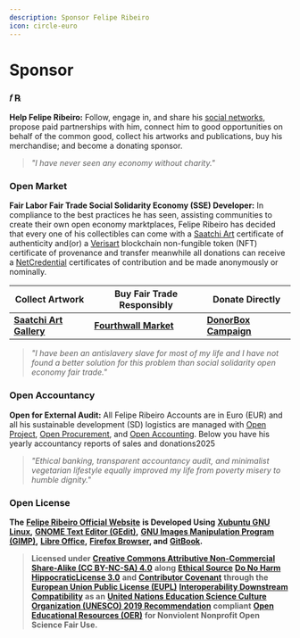 ```yaml
---
description: Sponsor Felipe Ribeiro
icon: circle-euro
---
```


# Sponsor

### 𝑓 ℞ <a href="#undefined" id="undefined"></a>

**Help Felipe Ribeiro:** Follow, engage in, and share his [social networks](https://app.gitbook.com/o/kAifYT7UvZTR3TcXI9cO/s/ktdaIjKmsArSksdkQ9KG/contacts), propose paid partnerships with him, connect him to good opportunities on behalf of the common good, collect his artworks and publications, buy his merchandise; and become a donating sponsor.

> _"I have never seen any economy without charity."_

### Open Market <a href="#open-market" id="open-market"></a>

**Fair Labor Fair Trade Social Solidarity Economy (SSE) Developer:** In compliance to the best practices he has seen, assisting communities to create their own open economy marktplaces, Felipe Ribeiro has decided that every one of his collectibles can come with a [Saatchi Art](https://support.saatchiart.com/hc/en-us/articles/14707658658587-Certificate-of-Authenticity) certificate of authenticity and(or) a [Verisart](https://verisart.com) blockchain non-fungible token (NFT) certificate of provenance and transfer meanwhile all donations can receive a [NetCredential](https://netcredential.com) certificates of contribution and be made anonymously or nominally.

| Collect Artwork                                                             | Buy Fair Trade Responsibly                                            | Donate Directly                                               |
| --------------------------------------------------------------------------- | --------------------------------------------------------------------- | ------------------------------------------------------------- |
| [**Saatchi Art Gallery**](https://www.saatchiart.com/en-br/operarioribeiro) | [**Fourthwall Market**](https://operarioribeiro-shop.fourthwall.com/) | [**DonorBox Campaign**](https://donorbox.org/operarioribeiro) |



> _"I have been an antislavery slave for most of my life and I have not found a better solution for this problem than social solidarity open economy fair trade."_

### Open Accountancy <a href="#open-accountancy" id="open-accountancy"></a>

**Open for External Audit:** All Felipe Ribeiro Accounts are in Euro (EUR) and all his sustainable development (SD) logistics are managed with [Open Project](https://www.openproject.org), [Open Procurement](https://openprocurement.io), and [Open Accounting](https://openaccounting.io). Below you have his yearly accountancy reports of sales and donations2025

> _"Ethical banking, transparent accountancy audit, and minimalist vegetarian lifestyle equally improved my life from poverty misery to humble dignity."_

### Open License <a href="#open-license" id="open-license"></a>

**The** [**Felipe Ribeiro Official Website**](https://operarioribeiro.gitbook.io/) **is Developed Using** [**Xubuntu GNU Linux**](https://xubuntu.org/)**,** [**GNOME Text Editor (GEdit)**](https://gedit-text-editor.org/)**,** [**GNU Images Manipulation Program (GIMP)**](https://gimp.org/)**,** [**Libre Office**](https://libreoffice.org/)**,** [**Firefox Browser**](https://mozilla.org/firefox)**, and** [**GitBook**](https://gitbook.com/)**.**

> **Licensed under** [**Creative Commons Attributive Non-Commercial Share-Alike (CC BY-NC-SA) 4.**](https://creativecommons.org/licenses/by-nc-sa/4.0)​[**0**](https://creativecommons.org/licenses/by-nc-sa/4.0) **along** [**Ethical Source**](https://ethicalsource.dev/) [**Do No Harm Hippocratic**](https://firstdonoharm.dev/)​[ **License 3.0**](https://firstdonoharm.dev/) **and** [**Contributor Covenant**](https://contributor-covenant.org/) **through the** [**European Union Public License (EUPL)**](https://commission.europa.eu/about/departments-and-executive-agencies/digital-services/open-source-strategy-history/european-union-public-licence_en) [**Interoperability Downstream Compatibility**](https://interoperable-europe.ec.europa.eu/collection/eupl/how-use-eupl) **as an** [**United Nations Education Science Culture Organization (UNESCO) 2019 Recommendation**](https://unesdoc.unesco.org/ark:/48223/pf0000383205?posInSet=11\&queryId=c113a623-2bd5-45ce-a4aa-ea2389aa5e95) **compliant** [**Open Educational Resources (OER)**](https://www.unesco.org/en/open-educational-resources) **for Nonviolent Nonprofit Open Science Fair Use.**
